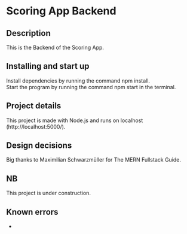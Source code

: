 # Scoring App Backend

## Description

This is the Backend of the Scoring App.

## Installing and start up

Install dependencies by running the command npm install.
<br />
Start the program by running the command npm start in the terminal.

## Project details

This project is made with Node.js and runs on localhost (http://localhost:5000/).

## Design decisions

Big thanks to Maximilian Schwarzmüller for The MERN Fullstack Guide.

## NB

This project is under construction.

## Known errors

-

